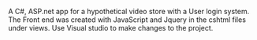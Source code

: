 A C#, ASP.net app for a hypothetical video store with a User login system.
The Front end was created with JavaScript and Jquery in the cshtml files under views.
Use Visual studio to make changes to the project.
